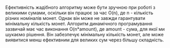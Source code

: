 Ефективність жадібного алгоритму може бути зручною при роботі з великими сумами, оскільки він працює за час O(n), де n - кількість різних номіналів монет. Однак він може не завжди гарантувати мінімальну кількість монет.
Алгоритм динамічного програмування зазвичай має час виконання O(n*amount), де amount - сума, для якої ми шукаємо рішення. Він забезпечує мінімальну кількість монет, але може виявитися менш ефективним для великих сум через більшу складність.
